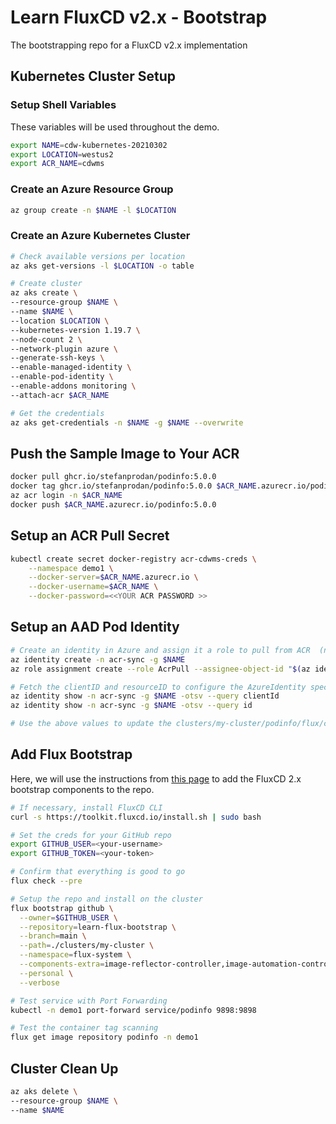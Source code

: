 # Learn FluxCD v2.x - Bootstrap

The bootstrapping repo for a FluxCD v2.x implementation

## Kubernetes Cluster Setup

### Setup Shell Variables

These variables will be used throughout the demo.

```bash
export NAME=cdw-kubernetes-20210302
export LOCATION=westus2
export ACR_NAME=cdwms
```

### Create an Azure Resource Group

```bash
az group create -n $NAME -l $LOCATION
```

### Create an Azure Kubernetes Cluster

```bash
# Check available versions per location
az aks get-versions -l $LOCATION -o table

# Create cluster
az aks create \
--resource-group $NAME \
--name $NAME \
--location $LOCATION \
--kubernetes-version 1.19.7 \
--node-count 2 \
--network-plugin azure \
--generate-ssh-keys \
--enable-managed-identity \
--enable-pod-identity \
--enable-addons monitoring \
--attach-acr $ACR_NAME

# Get the credentials
az aks get-credentials -n $NAME -g $NAME --overwrite
```

## Push the Sample Image to Your ACR

```bash
docker pull ghcr.io/stefanprodan/podinfo:5.0.0
docker tag ghcr.io/stefanprodan/podinfo:5.0.0 $ACR_NAME.azurecr.io/podinfo:5.0.0
az acr login -n $ACR_NAME
docker push $ACR_NAME.azurecr.io/podinfo:5.0.0
```

## Setup an ACR Pull Secret

```bash
kubectl create secret docker-registry acr-cdwms-creds \
    --namespace demo1 \
    --docker-server=$ACR_NAME.azurecr.io \
    --docker-username=$ACR_NAME \
    --docker-password=<<YOUR ACR PASSWORD >>
```

## Setup an AAD Pod Identity

```bash
# Create an identity in Azure and assign it a role to pull from ACR  (note: the identity's resourceGroup should match the desired ACR):
az identity create -n acr-sync -g $NAME
az role assignment create --role AcrPull --assignee-object-id "$(az identity show -n acr-sync -g $NAME -o tsv --query principalId)"

# Fetch the clientID and resourceID to configure the AzureIdentity spec below:
az identity show -n acr-sync -g $NAME -otsv --query clientId
az identity show -n acr-sync -g $NAME -otsv --query id

# Use the above values to update the clusters/my-cluster/podinfo/flux/config-patches.yaml file
```

## Add Flux Bootstrap

Here, we will use the instructions from [this page](https://toolkit.fluxcd.io/get-started/#install-flux-components) to add the FluxCD 2.x bootstrap components to the repo.

```bash
# If necessary, install FluxCD CLI
curl -s https://toolkit.fluxcd.io/install.sh | sudo bash

# Set the creds for your GitHub repo
export GITHUB_USER=<your-username>
export GITHUB_TOKEN=<your-token>

# Confirm that everything is good to go
flux check --pre

# Setup the repo and install on the cluster
flux bootstrap github \
  --owner=$GITHUB_USER \
  --repository=learn-flux-bootstrap \
  --branch=main \
  --path=./clusters/my-cluster \
  --namespace=flux-system \
  --components-extra=image-reflector-controller,image-automation-controller \
  --personal \
  --verbose

# Test service with Port Forwarding
kubectl -n demo1 port-forward service/podinfo 9898:9898

# Test the container tag scanning
flux get image repository podinfo -n demo1
```

## Cluster Clean Up

```bash
az aks delete \
--resource-group $NAME \
--name $NAME
```
